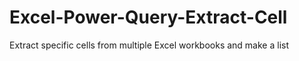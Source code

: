# Excel-Power-Query-Extract-Cell
Extract specific cells from multiple Excel workbooks and make a list
